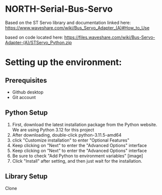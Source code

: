 # NORTH-Serial-Bus-Servo

Based on the ST Servo library and documentation linked here: https://www.waveshare.com/wiki/Bus_Servo_Adapter_(A)#How_to_Use

based on code located here: https://files.waveshare.com/wiki/Bus-Servo-Adapter-(A)/STServo_Python.zip

# Setting up the environment:
## Prerequisites
- Github desktop
- Git account
## Python Setup
1. First, download the latest installation package from the Python website. We are using Python 3.12 for this project
2. After downloading, double-click python-3.11.5-amd64
3. click "Customize installation" to enter "Optional Features"
4. Keep clicking on "Next" to enter the "Advanced Options" interface
5.  Keep clicking on "Next" to enter the "Advanced Options" interface
6. Be sure to check "Add Python to environment variables"
[image]
1.  Click "Install" after setting, and then just wait for the installation.

## Library Setup
Clone
